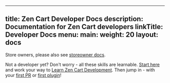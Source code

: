 
---
title: Zen Cart Developer Docs
description: Documentation for Zen Cart developers
linkTitle: Developer Docs
menu:
  main:
    weight: 20
layout: docs
---
<style>
.td-navbar {
  background:#BA5B03;
}
</style>

Store owners, please also see [storeowner docs](/user/). 

Not a developer yet? Don't worry - all these skills are learnable.  [Start here](/user/first_steps/learning_trails/) and work your way to [Learn Zen Cart Development](/user/first_steps/learning_trails/#learn-zen-cart-development).  Then jump in - with your [first PR](/dev/contributing/) or [first plugin](/dev/plugins/)!
